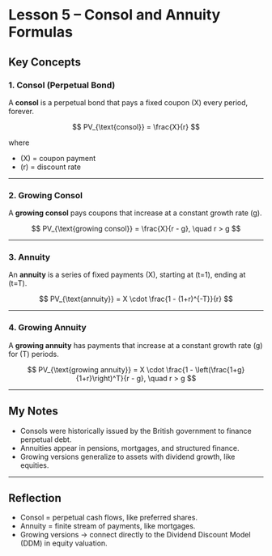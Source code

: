 # Lesson 5 – Consol and Annuity Formulas

## Key Concepts

### 1. Consol (Perpetual Bond)
A **consol** is a perpetual bond that pays a fixed coupon \(X\) every period, forever.  

$$
PV_{\text{consol}} = \frac{X}{r}
$$

where  
- \(X\) = coupon payment  
- \(r\) = discount rate  

---

### 2. Growing Consol
A **growing consol** pays coupons that increase at a constant growth rate \(g\).  

$$
PV_{\text{growing consol}} = \frac{X}{r - g}, \quad r > g
$$

---

### 3. Annuity
An **annuity** is a series of fixed payments \(X\), starting at \(t=1\), ending at \(t=T\).  

$$
PV_{\text{annuity}} = X \cdot \frac{1 - (1+r)^{-T}}{r}
$$

---

### 4. Growing Annuity
A **growing annuity** has payments that increase at a constant growth rate \(g\) for \(T\) periods.  

$$
PV_{\text{growing annuity}} = X \cdot \frac{1 - \left(\frac{1+g}{1+r}\right)^T}{r - g}, \quad r > g
$$

---

## My Notes

- Consols were historically issued by the British government to finance perpetual debt.  
- Annuities appear in pensions, mortgages, and structured finance.  
- Growing versions generalize to assets with dividend growth, like equities.  

---

## Reflection

- Consol = perpetual cash flows, like preferred shares.  
- Annuity = finite stream of payments, like mortgages.  
- Growing versions → connect directly to the Dividend Discount Model (DDM) in equity valuation.  
